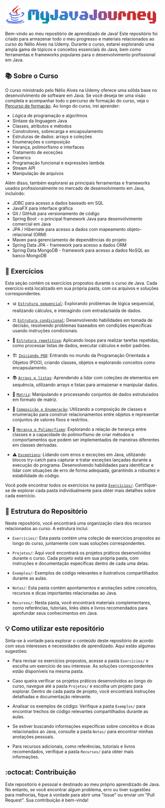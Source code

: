 
<img src="Recursos/imgs/myjavajourney.png" alt="Logo do Java">

Bem-vindo ao meu repositório de aprendizado de Java! Este repositório foi criado para armazenar todo o meu progresso e materiais relacionados ao curso do Nélio Alves na Udemy. Durante o curso, estarei explorando uma ampla gama de tópicos e conceitos essenciais do Java, bem como ferramentas e frameworks populares para o desenvolvimento profissional em Java.

## 📚 Sobre o Curso
O curso ministrado pelo Nélio Alves na Udemy oferece uma sólida base no desenvolvimento de software em Java. Se você deseja ter uma visão completa e acompanhar todo o percurso de formação do curso, veja o [Percurso de formação](/Notas/01-Curso-Java-COMPLETO.pdf). Ao longo do curso, irei aprender:
- Lógica de programação e algoritmos
- Sintaxe da linguagem Java
- Classes, atributos e métodos
- Construtores, sobrecarga e encapsulamento
- Estruturas de dados: arrays e coleções
- Enumerações e composição
- Herança, polimorfismo e interfaces
- Tratamento de exceções
- Generics
- Programação funcional e expressões lambda
- Stream API
- Manipulação de arquivos
  
Além disso, também explorarei as principais ferramentas e frameworks usados profissionalmente no mercado de desenvolvimento em Java, incluindo:

- JDBC para acesso a dados baseado em SQL
- JavaFX para interface gráfica
- Git / GitHub para versionamento de código
- Spring Boot - o principal framework Java para desenvolvimento comercial em Java
- JPA / Hibernate para acesso a dados com mapeamento objeto-relacional (ORM)
- Maven para gerenciamento de dependências do projeto
- Spring Data JPA - framework para acesso a dados ORM
- Spring Data MongoDB - framework para acesso a dados NoSQL ao banco MongoDB


## 📝 Exercícios
Esta seção contém os exercícios propostos durante o curso de Java. Cada exercício está localizado em sua própria pasta, com os arquivos e soluções correspondentes.

- 📊 [`Estrutura sequencial`](Exercícios/Estrutura%20sequencial/): Explorando problemas de lógica sequencial, realizando cálculos, e interagindo com entrada/saída de dados. 

- ⚖️ [`Estrutura condicional`](Exercícios/Estrutura%20condicional/): Desenvolvendo habilidades em tomada de decisão, resolvendo problemas baseados em condições específicas usando instruções condicionais.

- 🔁 [`Estrutura repetitiva`](Exercícios/Estrutura%20repetitiva/): Aplicando loops para realizar tarefas repetidas, como processar listas de dados, executar cálculos e exibir padrões.

- 🏗️ [`Iniciando POO`](Exercícios/Iniciando%20POO/): Entrando no mundo da Programação Orientada a Objetos (POO), criando classes, objetos e explorando conceitos como encapsulamento.

- 📚 [`Arrays e listas`](Exercícios/Arrays%20e%20listas/): Aprendendo a lidar com coleções de elementos em sequência, utilizando arrays e listas para armazenar e manipular dados.

- 🧩 [`Matriz`](Exercícios/Matriz/): Manipulando e processando conjuntos de dados estruturados em formato de matriz.

- 🧱 [`Composição e Enumeração`](Exercícios/Composição%20e%20enumeração/): Utilizando a composição de classes e enumeração para construir relacionamentos entre objetos e representar conjuntos de valores fixos e restritos.

- 🧬 [`Herança e Polimorfismo`](Exercícios/Herança%20e%20polimorfismo/): Explorando a relação de herança entre classes e a capacidade do polimorfismo de criar métodos e comportamentos que podem ser implementados de maneiras diferentes em classes derivadas.

- ⚠️ [`Exceptions`](Exercícios/Exceptions/): Lidando com erros e exceções em Java, utilizando blocos try-catch para capturar e tratar exceções lançadas durante a execução do programa. Desenvolvendo habilidades para identificar e lidar com situações de erro de forma adequada, garantindo a robustez e estabilidade do código.

Você pode encontrar todos os exercícios na pasta [`Exercícios/`](Exercícios/). Certifique-se de explorar cada pasta individualmente para obter mais detalhes sobre cada exercício.


## 📁 Estrutura do Repositório

Neste repositório, você encontrará uma organização clara dos recursos relacionados ao curso. A estrutura inclui:

- `Exercícios/`: Esta pasta contém uma coleção de exercícios propostos ao longo do curso, juntamente com suas soluções correspondentes.

- `Projetos/`: Aqui você encontrará os projetos práticos desenvolvidos durante o curso. Cada projeto está em sua própria pasta, com instruções e documentação específicas dentro de cada uma delas.

- `Exemplos/`: Exemplos de código relevantes e ilustrativos compartilhados durante as aulas.

- `Notas/`: Esta pasta contém apontamentos e anotações sobre conceitos, recursos e dicas importantes relacionadas ao Java.

- `Recursos/`: Nesta pasta, você encontrará materiais complementares, como referências, tutoriais, links úteis e livros recomendados para aprofundar seus conhecimentos em Java.


## 💡 Como utilizar este repositório

Sinta-se à vontade para explorar o conteúdo deste repositório de acordo com seus interesses e necessidades de aprendizado. Aqui estão algumas sugestões:

- Para revisar os exercícios propostos, acesse a pasta `Exercícios/` e escolha um exercício de seu interesse. As soluções correspondentes estão disponíveis na mesma pasta.

- Caso queira verificar os projetos práticos desenvolvidos ao longo do curso, navegue até a pasta `Projetos/` e escolha um projeto para explorar. Dentro de cada pasta de projeto, você encontrará instruções detalhadas e documentação relevante.

- Analisar os exemplos de código: Verifique a pasta `Exemplos/` para encontrar trechos de código relevantes compartilhados durante as aulas.

- Se estiver buscando informações específicas sobre conceitos e dicas relacionados ao Java, consulte a pasta `Notas/` para encontrar minhas anotações pessoais.

- Para recursos adicionais, como referências, tutoriais e livros recomendados, verifique a pasta `Recursos/` para obter mais informações.

## :octocat: Contribuição

Este repositório é pessoal e destinado ao meu próprio aprendizado de Java. No entanto, se você encontrar algum problema, erro ou tiver sugestões para melhorias, fique à vontade para abrir uma "Issue" ou enviar um "Pull Request". Sua contribuição é bem-vinda!

